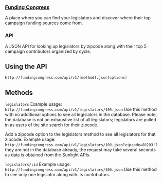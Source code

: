 ### [Funding Congress](http://fundingcongress.com)

A place where you can find your legislators and discover where their top campaign
funding sources come from.

### API
A JSON API for looking up legislators by zipcode along with their top 5 campaign contributors organized by cycle.

## Using the API
```http://fundingcongress.com/api/v1/[method].json[options]```

## Methods
```legislators```
Example usage:
```http://fundingcongress.com/api/v1/legislators/100.json```
Use this method with no additional options to see all legislators in the database.
Please note, the database is not an exhaustive list of all legislators; legislators are pulled in as users of the site search for their zipcode.

Add a zipcode option to the legislators method to see all legislators for that zipcode.
Example usage:
```http://fundingcongress.com/api/v1/legislators/100.json?zipcode=80203```
If they are not in the database already, the request may take several seconds as data is obtained from the Sunlight APIs.

```legislators/:id```
Example usage:
```http://fundingcongress.com/api/v1/legislators/100.json```
Use this method to see only one legislator along with its contributors.
